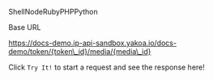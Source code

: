 ShellNodeRubyPHPPython

Base URL

https://docs-demo.ip-api-sandbox.yakoa.io/docs-demo/token/{token\_id}/media/{media\_id}

Click `Try It!` to start a request and see the response here!